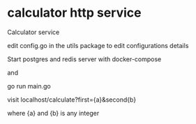 # calculator http service
Calculator service

edit config.go in the utils package to edit configurations details

Start postgres and redis server with docker-compose

and

go run main.go

visit localhost/calculate?first={a}&second{b}

where {a} and {b} is any integer









